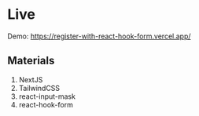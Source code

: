# Live
Demo: https://register-with-react-hook-form.vercel.app/

## Materials
<ol>
  <li>NextJS</li>
  <li>TailwindCSS</li>
  <li>react-input-mask</li>
  <li>react-hook-form</li>
</ol>
